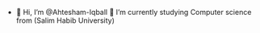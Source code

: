 - 👋 Hi, I’m @Ahtesham-Iqball
  🌱 I’m currently studying Computer science from (Salim Habib University)
